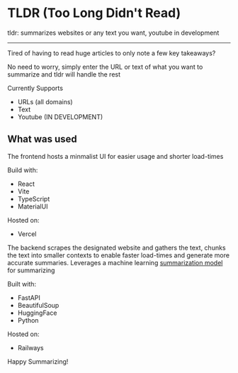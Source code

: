# TLDR (Too Long Didn't Read)

tldr: summarizes websites or any text you want, youtube in development

---

Tired of having to read huge articles to only note a few key takeaways?

No need to worry, simply enter the URL or text of what you want to summarize and tldr will handle the rest

Currently Supports

- URLs (all domains)
- Text
- Youtube (IN DEVELOPMENT)

## What was used

The frontend hosts a minmalist UI for easier usage and shorter load-times

Build with:

- React
- Vite
- TypeScript
- MaterialUI

Hosted on:

- Vercel

The backend scrapes the designated website and gathers the text, chunks the text into smaller contexts to enable faster load-times and generate more accurate summaries. Leverages a machine learning [summarization model](https://huggingface.co/facebook/bart-large-cnn) for summarizing

Built with:

- FastAPI
- BeautifulSoup
- HuggingFace
- Python

Hosted on:

- Railways

Happy Summarizing!
